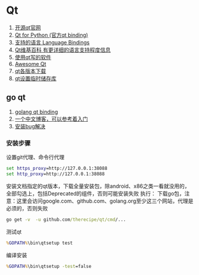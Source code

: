 # Qt

1. [开源qt官网](https://www.qt.io/download-open-source)
1. [Qt for Python (官方qt binding)](https://doc.qt.io/qtforpython/)
1. [支持的语言 Language Bindings](https://wiki.qt.io/Language_Bindings)
1. [Qt维基百科 有更详细的语言支持程度信息](https://zh.wikipedia.org/wiki/Qt)
1. [使用qt写的软件](https://github.com/JesseTG/awesome-qt#software-that-uses-qt)
1. [Awesome Qt](https://github.com/JesseTG/awesome-qt)
1. [qt各版本下载](http://download.qt.io/archive/qt/)
1. [qt设置临时储存库](https://www.cnblogs.com/SaveDictator/p/8532664.html)

## go qt
1. [golang qt binding](https://github.com/therecipe/qt)
2. [一个中文博客，可以参考着入门](https://www.cnblogs.com/apocelipes/tag/Qt/)
3. [安装bug解决](https://github.com/therecipe/qt/issues/939)

### 安装步骤
设置git代理、命令行代理
```cmd
set https_proxy=http://127.0.0.1:38088
set http_proxy=http://127.0.0.1:38088
```
安装文档指定的qt版本，下载全量安装包，除android、x86之类一看就没用的，全部勾选上，包括Deprecated的组件，否则可能安装失败
执行：
下载go包，注意：这里会访问google.com、github.com、golang.org至少这三个网站，代理是必须的，否则失败
```cmd
go get -v  -u github.com/therecipe/qt/cmd/...
```
测试qt
```cmd
%GOPATH%\bin\qtsetup test
```
编译安装
```cmd
%GOPATH%\bin\qtsetup -test=false
```